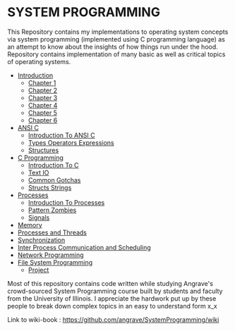 
# SYSTEM PROGRAMMING
This Repository contains my implementations to operating system concepts via system programming (implemented using C programming language) as an attempt to know about the insights of how things run under the hood. Repository contains implementation of many basic as well as critical topics of operating systems.

* [Introduction]
    * [Chapter 1]
    * [Chapter 2]
    * [Chapter 3]
    * [Chapter 4]
    * [Chapter 5]
    * [Chapter 6]
* [ANSI C]
    * [Introduction To ANSI C]
    * [Types Operators Expressions]
    * [Structures]
* [C Programming]
    * [Introduction To C]
    * [Text IO]
    * [Common Gotchas]
    * [Structs Strings]
* [Processes]
    * [Introduction To Processes]
    * [Pattern Zombies]
    * [Signals]
* [Memory]
* [Processes and Threads]
* [Synchronization]
* [Inter Process Communication and Scheduling]
* [Network Programming]
* [File System Programming]
    * [Project]




Most of this repository contains code written while studying Angrave's crowd-sourced System Programming course built by students and faculty from the University of Illinois. I appreciate the hardwork put up by these people to break down complex topics in an easy to understand form x_x

Link to wiki-book : https://github.com/angrave/SystemProgramming/wiki

[Introduction]: ./0_Introduction
[Chapter 1]: ./0_Introduction/Chapter_1
[Chapter 2]: ./0_Introduction/Chapter_2
[Chapter 3]: ./0_Introduction/Chapter_3
[Chapter 4]: ./0_Introduction/Chapter_4
[Chapter 5]: ./0_Introduction/Chapter_5
[Chapter 6]: ./0_Introduction/Chapter_6

[ANSI C]: ./__ANSI_C
[Introduction To ANSI C]: ./__ANSI_C/0_Introduction
[Types Operators Expressions]: ./__ANSI_C/1_types_operators_expressions
[Structures]: ./__ANSI_C/6_Structures

[C Programming]: ./1_C_PROGRAMMING
[Introduction To C]: ./1_C_PROGRAMMING/1_INTRODUCTION
[Text IO]: ./1_C_PROGRAMMING/2_TEXT_IO
[Common Gotchas]: ./1_C_PROGRAMMING/3_COMMON_GOTCHAS
[Structs Strings]: ./1_C_PROGRAMMING/4_STRUCTS_STRINGS

[Processes]: ./2_PROCESSES
[Introduction To Processes]: ./2_PROCESSES/Part1_Intro
[Pattern Zombies]: ./2_PROCESSES/Part2_Pattern_Zombies
[Signals]: ./2_PROCESSES/Part3_Signals

[Memory]: ./3_MEMORY
[Processes and Threads]: ./4_PTHREADS
[Synchronization]: ./5_SYNCHRONIZATION
[Inter Process Communication and Scheduling]: ./7_IPC_AND_SCHEDULING
[Network Programming]: ./8_NETWORKING
[File System Programming]: ./9_FILE_SYSTEMS
[Project]: ./9_FILE_SYSTEMS/Project_directory_reccurse
